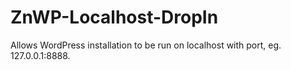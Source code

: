 ZnWP-Localhost-DropIn
=====================

Allows WordPress installation to be run on localhost with port, eg. 127.0.0.1:8888.
